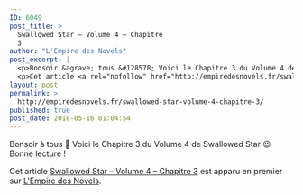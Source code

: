 ```yaml
---
ID: 6049
post_title: >
  Swallowed Star – Volume 4 – Chapitre
  3
author: "L'Empire des Novels"
post_excerpt: |
  <p>Bonsoir &agrave; tous &#128578; Voici le Chapitre 3 du Volume 4 de Swallowed Star &#128521; Bonne lecture !</p>
  <p>Cet article <a rel="nofollow" href="http://empiredesnovels.fr/swallowed-star-volume-4-chapitre-3/">Swallowed Star &ndash; Volume 4 &ndash; Chapitre 3</a> est apparu en premier sur <a rel="nofollow" href="http://empiredesnovels.fr/">L'Empire des Novels</a>.</p>
layout: post
permalink: >
  http://empiredesnovels.fr/swallowed-star-volume-4-chapitre-3/
published: true
post_date: 2018-05-16 01:04:54
---
```

<p>Bonsoir à tous 🙂 Voici le Chapitre 3 du Volume 4 de Swallowed Star 😉 Bonne lecture !</p>
<p>Cet article <a rel="nofollow" href="http://empiredesnovels.fr/swallowed-star-volume-4-chapitre-3/">Swallowed Star &#8211; Volume 4 &#8211; Chapitre 3</a> est apparu en premier sur <a rel="nofollow" href="http://empiredesnovels.fr/">L&#039;Empire des Novels</a>.</p>